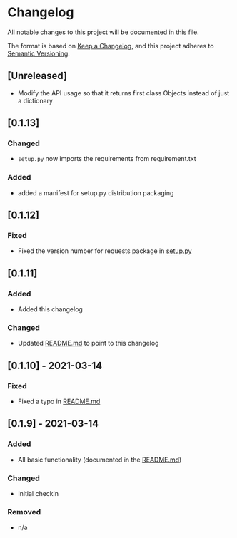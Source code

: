 # Changelog
All notable changes to this project will be documented in this file.

The format is based on [Keep a Changelog](https://keepachangelog.com/en/1.0.0/),
and this project adheres to [Semantic Versioning](https://semver.org/spec/v2.0.0.html).

## [Unreleased]
- Modify the API usage so that it returns first class Objects instead of just a dictionary

## [0.1.13]
### Changed
- `setup.py` now imports the requirements from requirement.txt
### Added
- added a manifest for setup.py distribution packaging

## [0.1.12]
### Fixed
- Fixed the version number for requests package in [setup.py](setup.py)

## [0.1.11]
### Added
- Added this changelog

### Changed
- Updated [README.md](README.md) to point to this changelog

## [0.1.10] - 2021-03-14
### Fixed
- Fixed a typo in [README.md](README.md)

## [0.1.9] - 2021-03-14
### Added
- All basic functionality (documented in the [README.md](README.md))

### Changed
- Initial checkin

### Removed
- n/a
